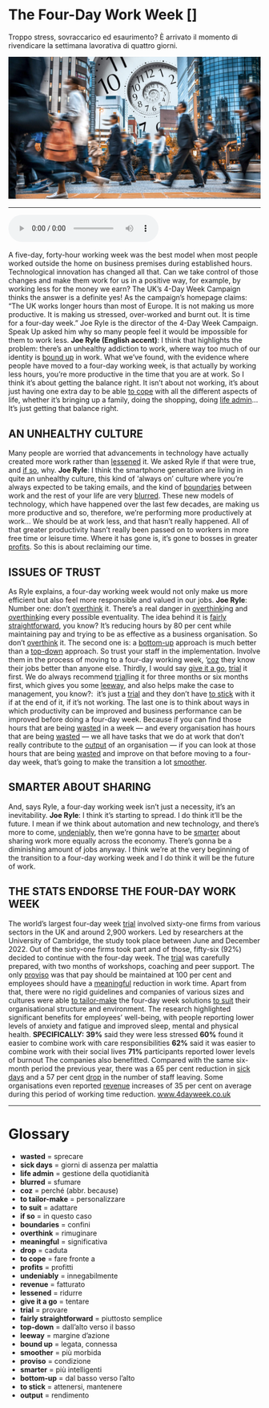 # The Four-Day Work Week   []

Troppo stress, sovraccarico ed esaurimento? È arrivato il momento di rivendicare la settimana lavorativa di quattro giorni.

![](The%20Four-Day%20Work%20Week.jpg)

--------------

<div>
<audio controls autoplay>
    <source src="https:/raw.githubusercontent.com/dartie/speakup/main/2023-09/The%20Four-Day%20Work%20Week.mp3" type="audio/mpeg">
</audio>
</div>


A five-day, forty-hour working week was the best model when most people worked outside the home on business premises during established hours. Technological innovation has changed all that. Can we take control of those changes and make them work for us in a positive way, for example, by working less for the money we earn?
The UK’s 4-Day Week Campaign thinks the answer is a definite yes! As the campaign’s homepage claims: “The UK works longer hours than most of Europe. It is not making us more productive. It is making us stressed, over-worked and burnt out. It is time for a four-day week.”
Joe Ryle is the director of the 4-Day Week Campaign. Speak Up asked him why so many people feel it would be impossible for them to work less.
**Joe Ryle (English accent)**: I think that highlights the problem: there’s an unhealthy addiction to work, where way too much of our identity is [bound up](## "legata, connessa") in work. What we’ve found, with the evidence where people have moved to a four-day working week, is that actually by working less hours, you’re more productive in the time that you are at work. So I think it’s about getting the balance right. It isn’t about not working, it’s about just having one extra day to be able [to cope](## "fare fronte a") with all the different aspects of life, whether it’s bringing up a family, doing the shopping, doing [life admin](## "gestione della quotidianità")... It’s just getting that balance right.

## AN UNHEALTHY CULTURE
Many people are worried that advancements in technology have actually created more work rather than [lessened](## "ridurre") it. We asked Ryle if that were true, and [if so](## "in questo caso"), why.
**Joe Ryle**: I think the smartphone generation are living in quite an unhealthy culture, this kind of ‘always on’ culture where you’re always expected to be taking emails, and the kind of [boundaries](## "confini") between work and the rest of your life are very [blurred](## "sfumare"). These new models of technology, which have happened over the last few decades, are making us more productive and so, therefore, we’re performing more productively at work... We should be at work less, and that hasn’t really happened. All of that greater productivity hasn’t really been passed on to workers in more free time or leisure time. Where it has gone is, it’s gone to bosses in greater [profits](## "profitti"). So this is about reclaiming our time.
 

## ISSUES OF TRUST
As Ryle explains, a four-day working week would not only make us more efficient but also feel more responsible and valued in our jobs.
**Joe Ryle**: Number one: don’t [overthink](## "rimuginare") it. There’s a real danger in [overthink](## "rimuginare")ing and [overthink](## "rimuginare")ing every possible eventuality. The idea behind it is [fairly straightforward](## "piuttosto semplice"), you know? It’s reducing hours by 80 per cent while maintaining pay and trying to be as effective as a business organisation. So don’t [overthink](## "rimuginare") it. The second one is: a [bottom-up](## "dal basso verso l’alto") approach is much better than a [top-down](## "dall’alto verso il basso") approach. So trust your staff in the implementation. Involve them in the process of moving to a four-day working week, ‘[coz](## "perché (abbr. because)") they know their jobs better than anyone else. Thirdly, I would say [give it a go](## "tentare"), [trial](## "provare") it first. We do always recommend [trial](## "provare")ling it for three months or six months first, which gives you some [leeway](## "margine d’azione"), and also helps make the case to management, you know?:  it’s just a [trial](## "provare") and they don’t have [to stick](## "attenersi, mantenere") with it if at the end of it, if it’s not working. The last one is to think about ways in which productivity can be improved and business performance can be improved before doing a four-day week. Because if you can find those hours that are being [wasted](## "sprecare") in a week — and every organisation has hours that are being [wasted](## "sprecare") — we all have tasks that we do at work that don’t really contribute to the [output](## "rendimento") of an organisation — if you can look at those hours that are being [wasted](## "sprecare") and improve on that before moving to a four-day week, that’s going to make the transition a lot [smoother](## "più morbida").

## SMARTER ABOUT SHARING
And, says Ryle, a four-day working week isn’t just a necessity, it’s an inevitability.
**Joe Ryle**: I think it’s starting to spread. I do think it’ll be the future. I mean if we think about automation and new technology, and there’s more to come, [undeniably](## "innegabilmente"), then we’re gonna have to be [smarter](## "più intelligenti") about sharing work more equally across the economy. There’s gonna be a diminishing amount of jobs anyway. I think we’re at the very beginning of the transition to a four-day working week and I do think it will be the future of work.

## THE STATS ENDORSE THE FOUR-DAY WORK WEEK
The world’s largest four-day week [trial](## "provare") involved sixty-one firms from various sectors in the UK and around 2,900 workers. Led by researchers at the University of Cambridge, the study took place between June and December 2022. Out of the sixty-one firms took part and of those, fifty-six (92%) decided to continue with the four-day week.
The [trial](## "provare") was carefully prepared, with two months of workshops, coaching and peer support. The only [proviso](## "condizione") was that pay should be maintained at 100 per cent and employees should have a [meaningful](## "significativa") reduction in work time. Apart from that, there were no rigid guidelines and companies of various sizes and cultures were able [to tailor-make](## "personalizzare") the four-day week solutions [to suit](## "adattare") their organisational structure and environment. The research highlighted significant benefits for employees’ well-being, with people reporting lower levels of anxiety and fatigue and improved sleep, mental and physical health.
**SPECIFICALLY:**
**39%** said they were less stressed
**60%** found it easier to combine work with care responsibilities
**62%** said it was easier to combine work with their social lives
**71%** participants reported lower levels of burnout
The companies also benefitted. Compared with the same six-month period the previous year, there was a 65 per cent reduction in [sick days](## "giorni di assenza per malattia") and a 57 per cent [drop](## "caduta") in the number of staff leaving. Some organisations even reported [revenue](## "fatturato") increases of 35 per cent on average during this period of working time reduction.
www.4dayweek.co.uk

--------------

<div style = "display:block; clear:both; page-break-after:always;"></div>

# Glossary
* **wasted** = sprecare
* **sick days** = giorni di assenza per malattia
* **life admin** = gestione della quotidianità
* **blurred** = sfumare
* **coz** = perché (abbr. because)
* **to tailor-make** = personalizzare
* **to suit** = adattare
* **if so** = in questo caso
* **boundaries** = confini
* **overthink** = rimuginare
* **meaningful** = significativa
* **drop** = caduta
* **to cope** = fare fronte a
* **profits** = profitti
* **undeniably** = innegabilmente
* **revenue** = fatturato
* **lessened** = ridurre
* **give it a go** = tentare
* **trial** = provare
* **fairly straightforward** = piuttosto semplice
* **top-down** = dall’alto verso il basso
* **leeway** = margine d’azione
* **bound up** = legata, connessa
* **smoother** = più morbida
* **proviso** = condizione
* **smarter** = più intelligenti
* **bottom-up** = dal basso verso l’alto
* **to stick** = attenersi, mantenere
* **output** = rendimento

